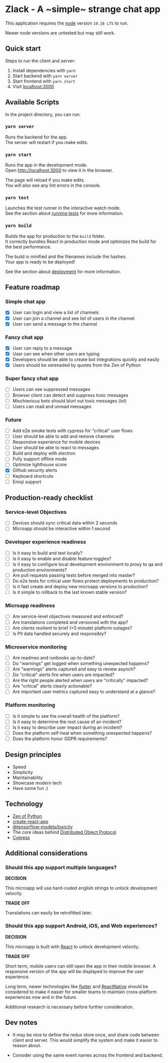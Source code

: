 # Zlack - A ~simple~ strange chat app

This application requires the [node](https://nodejs.org/en/) version `10.16 LTS` to run.

Newer node versions are untested but may still work.

## Quick start

Steps to run the client and server:

1. Install dependencies with `yarn`
2. Start backend with `yarn server`
3. Start frontend with `yarn start`
4. Visit [localhost:3000](http://localhost:3000)

## Available Scripts

In the project directory, you can run:

### `yarn server`

Runs the backend for the app.<br>
The server will restart if you make edits.

### `yarn start`

Runs the app in the development mode.<br>
Open [http://localhost:3000](http://localhost:3000) to view it in the browser.

The page will reload if you make edits.<br>
You will also see any lint errors in the console.

### `yarn test`

Launches the test runner in the interactive watch mode.<br>
See the section about [running tests](https://facebook.github.io/create-react-app/docs/running-tests) for more information.

### `yarn build`

Builds the app for production to the `build` folder.<br>
It correctly bundles React in production mode and optimizes the build for the best performance.

The build is minified and the filenames include the hashes.<br>
Your app is ready to be deployed!

See the section about [deployment](https://facebook.github.io/create-react-app/docs/deployment) for more information.

## Feature roadmap

### Simple chat app

- [x] User can login and view a list of channels
- [x] User can join a channel and see list of users in the channel
- [x] User can send a message to the channel

### Fancy chat app

- [x] User can reply to a message
- [x] User can see when other users are typing
- [x] Developers should be able to create bot integrations quickly and easily
- [x] Users should be serenaded by quotes from the Zen of Python

### Super fancy chat app

- [ ] Users can see suppressed messages
- [ ] Browser client can detect and suppress toxic messages
- [ ] Mischievious bots should blurt out toxic messages (lol)
- [ ] Users can read and unread messages

### Future

- [ ] Add e2e smoke tests with cypress for "critical" user flows
- [ ] User should be able to add and remove channels
- [ ] Responsive experience for mobile devices
- [ ] User should be able to react to messages
- [ ] Build and deploy with electron
- [ ] Fully support offline mode
- [ ] Optimize lighthouse score
- [x] Github security alerts
- [ ] Keyboard shortcuts
- [ ] Emoji support

## Production-ready checklist

### Service-level Objectives

- [ ] Devices should sync critical data within 2 seconds
- [ ] Microapp should be interactive within 1 second

### Developer experience readiness

- [ ] Is it easy to build and test locally?
- [ ] Is it easy to enable and disable feature toggles?
- [ ] Is it easy to configure local development environment to proxy to qa and production environments?
- [ ] Are pull requests passing tests before merged into master?
- [ ] Do e2e tests for critical user flows protect deployments to production?
- [ ] Is it fast create and deploy new microapp versions to production?
- [ ] Is it simple to rollback to the last known stable version?

### Microapp readiness

- [ ] Are service-level objectives measured and enforced?
- [ ] Are translations completed and versioned with the app?
- [ ] Are clients resilient to brief (<5 minute) platform outages?
- [ ] Is PII data handled securely and responsibly?

### Microservice monitoring

- [ ] Are readmes and runbooks up-to-date?
- [ ] Do "warnings" get logged when something unexpected happens?
- [ ] Are "warnings" alerts captured and easy to review asynch?
- [ ] Do "critical" alerts fire when users are impacted?
- [ ] Are the right people alerted when users are "critically" impacted?
- [ ] Are "critical" alerts clearly actionable?
- [ ] Are important user metrics captured easy to understand at a glance?

### Platform monitoring

- [ ] Is it simple to see the overall health of the platform?
- [ ] Is it easy to determine the root cause of an incident?
- [ ] Is it easy to describe user impact during an incident?
- [ ] Does the platform self-heal when something unexpected happens?
- [ ] Does the platform honor GDPR requirements?

## Design principles

- Speed
- Simplicity
- Maintainability
- Showcase modern tech
- Have some fun :)

## Technology

- [Zen of Python](https://www.python.org/dev/peps/pep-0020/#id3)
- [create-react-app](https://github.com/facebook/create-react-app)
- [@tensorflow-models/toxicity](https://github.com/tensorflow/tfjs-models/tree/master/toxicity)
- The core ideas behind [Distributed Object Protocol](https://distributedobjectprotocol.org)
- [Cypress](https://www.cypress.io/)

## Additional considerations

### Should this app support multiple languages?

**DECISION**

This microapp will use hard-coded english strings to unlock development velocity.

**TRADE OFF**

Translations can easily be retrofitted later.

### Should this app support Android, iOS, and Web experiences?

**DECISION**

This microapp is built with [React](https://reactjs.org/) to unlock development velocity.

**TRADE OFF**

Short term, mobile users can still open the app in their mobile browser. A responsive version of the app will be displayed to improve the user experience.

Long term, newer technologies like [flutter](https://flutter.dev/) and [ReactNative](https://facebook.github.io/react-native/) should be considered to make it easier for smaller teams to maintain cross-platform experiences now and in the future.

Additional research is necessary before further consideration.

## Dev notes

- It may be nice to define the redux store once, and share code between client and server. This would simplify the system and make it easier to reason about.

- Consider using the same event names across the frontend and backend.
